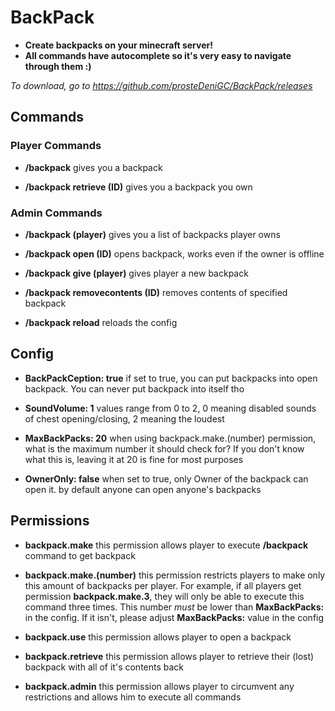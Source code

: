 # BackPack
* **Create backpacks on your minecraft server!**
* **All commands have autocomplete so it's very easy to navigate through them :)**

*To download, go to https://github.com/prosteDeniGC/BackPack/releases*

## Commands

### Player Commands

* **/backpack**
gives you a backpack

* **/backpack retrieve (ID)**
gives you a backpack you own

### Admin Commands

* **/backpack (player)**
gives you a list of backpacks player owns

* **/backpack open (ID)**
opens backpack, works even if the owner is offline

* **/backpack give (player)**
gives player a new backpack

* **/backpack removecontents (ID)**
removes contents of specified backpack

* **/backpack reload**
reloads the config


## Config

* **BackPackCeption: true**
if set to true, you can put backpacks into open backpack. You can never put backpack into itself tho

* **SoundVolume: 1**
values range from 0 to 2, 0 meaning disabled sounds of chest opening/closing, 2 meaning the loudest

* **MaxBackPacks: 20**
when using backpack.make.(number) permission, what is the maximum number it should check for? If you don't know what this is, leaving it at 20 is fine for most purposes

* **OwnerOnly: false**
when set to true, only Owner of the backpack can open it. by default anyone can open anyone's backpacks


## Permissions

* **backpack.make**
this permission allows player to execute **/backpack** command to get backpack

* **backpack.make.(number)**
this permission restricts players to make only this amount of backpacks per player. For example, if all players get permission **backpack.make.3**, they will only be able to execute this command three times. This number *must* be lower than **MaxBackPacks:** in the config. If it isn't, please adjust **MaxBackPacks:** value in the config

* **backpack.use**
this permission allows player to open a backpack

* **backpack.retrieve**
this permission allows player to retrieve their (lost) backpack with all of it's contents back

* **backpack.admin**
this permission allows player to circumvent any restrictions and allows him to execute all commands
